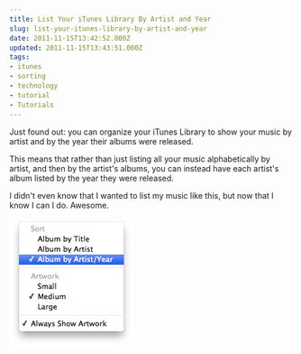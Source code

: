 ```yaml
---
title: List Your iTunes Library By Artist and Year
slug: list-your-itunes-library-by-artist-and-year
date: 2011-11-15T13:42:52.000Z
updated: 2011-11-15T13:43:51.000Z
tags:
- itunes
- sorting
- technology
- tutorial
- Tutorials
---
```


Just found out:  you can organize your iTunes Library to show your music by artist and by the year their albums were released.

This means that rather than just listing all your music alphabetically by artist, and then by the artist's albums, you can instead have each artist's album listed by the year they were released.

I didn't even know that I wanted to list my music like this, but now that I know I can I do.  Awesome.

<a href="http://blog.harrywolff.com/2011/11/list-your-itunes-library-by-artist-and-year/itunes-listing/" rel="attachment wp-att-1893"><img src="/images/posts/2011/11/itunes-listing.png" alt="" title="itunes listing" width="220" height="228" class="aligncenter size-full wp-image-1893" /></a>
